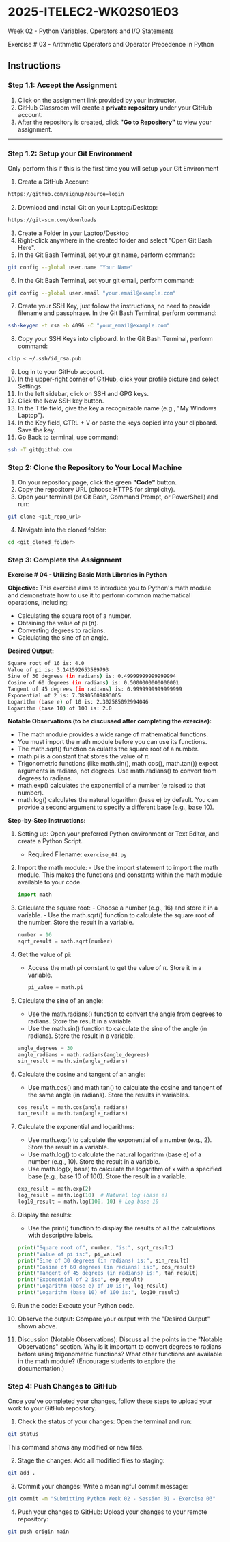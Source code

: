 # 2025-ITELEC2-WK02S01E03
Week 02 - Python Variables, Operators and I/O Statements

Exercise # 03 - Arithmetic Operators and Operator Precedence in Python

## **Instructions**

### **Step 1.1: Accept the Assignment**

   1. Click on the assignment link provided by your instructor.
   2. GitHub Classroom will create a **private repository** under your GitHub account.
   3. After the repository is created, click **"Go to Repository"** to view your assignment.

---

### **Step 1.2: Setup your Git Environment**
Only perform this if this is the first time you will setup your Git Environment

   1. Create a GitHub Account:
   ```bash
   https://github.com/signup?source=login
   ```
      
   2. Download and Install Git on your Laptop/Desktop:
   ```bash
   https://git-scm.com/downloads
   ```
   
   3. Create a Folder in your Laptop/Desktop
   4. Right-click anywhere in the created folder and select "Open Git Bash Here".
   5. In the Git Bash Terminal, set your git name, perform command:
   ```bash
   git config --global user.name "Your Name"
   ```
   
   6. In the Git Bash Terminal, set your git email, perform command:
   ```bash
   git config --global user.email "your.email@example.com"
   ```
   
   7. Create your SSH Key, just follow the instructions, no need to provide filename and passphrase. In the Git Bash Terminal, perform command:
   ```bash
   ssh-keygen -t rsa -b 4096 -C "your_email@example.com"
   ```
   
   8. Copy your SSH Keys into clipboard. In the Git Bash Terminal, perform command:
   ```bash
   clip < ~/.ssh/id_rsa.pub
   ```
   
   9. Log in to your GitHub account.
   10. In the upper-right corner of GitHub, click your profile picture and select Settings.
   11. In the left sidebar, click on SSH and GPG keys.
   12. Click the New SSH key button.
   13. In the Title field, give the key a recognizable name (e.g., "My Windows Laptop").
   14. In the Key field, CTRL + V or paste the keys copied into your clipboard. Save the key.
   15. Go Back to terminal, use command:
   ```bash
   ssh -T git@github.com
   ```

### **Step 2: Clone the Repository to Your Local Machine**

   1. On your repository page, click the green **"Code"** button.
   2. Copy the repository URL (choose HTTPS for simplicity).
   3. Open your terminal (or Git Bash, Command Prompt, or PowerShell) and run:
   
   ```bash
   git clone <git_repo_url>
   ```
   
   4. Navigate into the cloned folder:
   
   ```bash
   cd <git_cloned_folder>
   ```

### **Step 3: Complete the Assignment**

**Exercise # 04 - Utilizing Basic Math Libraries in Python**

   **Objective:**
   This exercise aims to introduce you to Python's math module and demonstrate how to use it to perform common mathematical operations, including: 
   - Calculating the square root of a number.
   - Obtaining the value of pi (π).
   - Converting degrees to radians.
   - Calculating the sine of an angle.

   **Desired Output:**
   ```bash
   Square root of 16 is: 4.0
   Value of pi is: 3.141592653589793
   Sine of 30 degrees (in radians) is: 0.49999999999999994
   Cosine of 60 degrees (in radians) is: 0.5000000000000001
   Tangent of 45 degrees (in radians) is: 0.9999999999999999
   Exponential of 2 is: 7.38905609893065
   Logarithm (base e) of 10 is: 2.302585092994046
   Logarithm (base 10) of 100 is: 2.0
   ```
      
   **Notable Observations (to be discussed after completing the exercise):**
   - The math module provides a wide range of mathematical functions.
   - You must import the math module before you can use its functions.
   - The math.sqrt() function calculates the square root of a number.
   - math.pi is a constant that stores the value of π.
   - Trigonometric functions (like math.sin(), math.cos(), math.tan()) expect arguments in radians, not degrees. Use math.radians() to convert from degrees to radians.
   - math.exp() calculates the exponential of a number (e raised to that number).
   - math.log() calculates the natural logarithm (base e) by default. You can provide a second argument to specify a different base (e.g., base 10).

   **Step-by-Step Instructions:**

   1. Setting up: Open your preferred Python environment or Text Editor, and create a Python Script.
      - Required Filename: `exercise_04.py`
      
   2.  Import the math module:
      - Use the import statement to import the math module. This makes the functions and constants within the math module available to your code.
         ```python
         import math
         ```
      
   3.  Calculate the square root:
      - Choose a number (e.g., 16) and store it in a variable.
      - Use the math.sqrt() function to calculate the square root of the number. Store the result in a variable.
         ```python
         number = 16
         sqrt_result = math.sqrt(number)
         ```

   4. Get the value of pi:
      - Access the math.pi constant to get the value of π. Store it in a variable.
         ```python
         pi_value = math.pi
         ```

   5. Calculate the sine of an angle:
      - Use the math.radians() function to convert the angle from degrees to radians. Store the result in a variable.
      - Use the math.sin() function to calculate the sine of the angle (in radians). Store the result in a variable.
      ```python
      angle_degrees = 30
      angle_radians = math.radians(angle_degrees)
      sin_result = math.sin(angle_radians)
      ```

   6. Calculate the cosine and tangent of an angle:
      - Use math.cos() and math.tan() to calculate the cosine and tangent of the same angle (in radians). Store the results in variables.
      ```python
      cos_result = math.cos(angle_radians)
      tan_result = math.tan(angle_radians)
      ```
         
   7. Calculate the exponential and logarithms:
      - Use math.exp() to calculate the exponential of a number (e.g., 2). Store the result in a variable.
      - Use math.log() to calculate the natural logarithm (base e) of a number (e.g., 10). Store the result in a variable.
      - Use math.log(x, base) to calculate the logarithm of x with a specified base (e.g., base 10 of 100). Store the result in a variable.
      ```python
      exp_result = math.exp(2)
      log_result = math.log(10)  # Natural log (base e)
      log10_result = math.log(100, 10) # Log base 10
      ```
         
   8. Display the results:
      - Use the print() function to display the results of all the calculations with descriptive labels.
      ```python
      print("Square root of", number, "is:", sqrt_result)
      print("Value of pi is:", pi_value)
      print("Sine of 30 degrees (in radians) is:", sin_result)
      print("Cosine of 60 degrees (in radians) is:", cos_result)
      print("Tangent of 45 degrees (in radians) is:", tan_result)
      print("Exponential of 2 is:", exp_result)
      print("Logarithm (base e) of 10 is:", log_result)
      print("Logarithm (base 10) of 100 is:", log10_result)
      ```

   9. Run the code: Execute your Python code.
   10. Observe the output: Compare your output with the "Desired Output" shown above.
   11. Discussion (Notable Observations): Discuss all the points in the "Notable Observations" section.  Why is it important to convert degrees to radians before using trigonometric functions?  What other functions are available in the math module?  (Encourage students to explore the documentation.)

### **Step 4: Push Changes to GitHub**
Once you've completed your changes, follow these steps to upload your work to your GitHub repository.

1. Check the status of your changes:
   Open the terminal and run:
   
```bash
git status
```
   This command shows any modified or new files.
   
2. Stage the changes:
   Add all modified files to staging:
   
```bash
git add .
```
   
3. Commit your changes:
   Write a meaningful commit message:
   
```bash
git commit -m "Submitting Python Week 02 - Session 01 - Exercise 03"
```
   
4. Push your changes to GitHub:
   Upload your changes to your remote repository:
   
```bash
git push origin main
```
